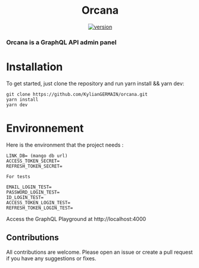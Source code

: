 <h1 align="center">
  Orcana
</h1>
<p align="center">
  <a href="https://github.com/martin-olivier/dylib/releases/tag/v1.0.0">
    <img src="https://img.shields.io/badge/Version-1.0.0-blue.svg" alt="version"/>
  </a>
</p>

### Orcana is a GraphQL API admin panel

# Installation

To get started, just clone the repository and run yarn install && yarn dev:

```
git clone https://github.com/KylianGERMAIN/orcana.git
yarn install
yarn dev
```

# Environnement

Here is the environment that the project needs :

```
LINK_DB= (mango db url)
ACCESS_TOKEN_SECRET=
REFRESH_TOKEN_SECRET=

For tests

EMAIL_LOGIN_TEST=
PASSWORD_LOGIN_TEST=
ID_LOGIN_TEST=
ACCESS_TOKEN_LOGIN_TEST=
REFRESH_TOKEN_LOGIN_TEST=

```

Access the GraphQL Playground at http://localhost:4000

## Contributions
All contributions are welcome. Please open an issue or create a pull request if you have any suggestions or fixes.

